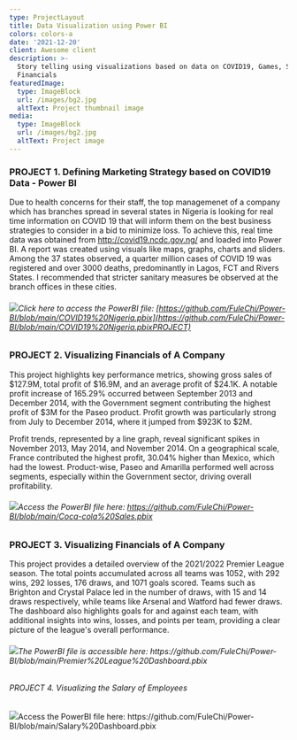 ```yaml
---
type: ProjectLayout
title: Data Visualization using Power BI
colors: colors-a
date: '2021-12-20'
client: Awesome client
description: >-
  Story telling using visualizations based on data on COVID19, Games, Sales and
  Financials
featuredImage:
  type: ImageBlock
  url: /images/bg2.jpg
  altText: Project thumbnail image
media:
  type: ImageBlock
  url: /images/bg2.jpg
  altText: Project image
---
```

### PROJECT 1. Defining Marketing Strategy based on COVID19 Data - Power BI

Due to health concerns for their staff, the top managemenet of a company which has branches spread in several states in Nigeria is looking for real time information on COVID 19 that will inform them on the best business strategies to consider in a bid to minimize loss. To achieve this, real time data was obtained from <http://covid19.ncdc.gov.ng/> and loaded into Power BI. A report was created using visuals like maps, graphs, charts and sliders. Among the 37 states observed, a quarter million cases of COVID 19 was registered and over 3000 deaths, predominantly in Lagos, FCT and Rivers States. I recommended that stricter sanitary measures be observed at the branch offices in these cities.

###### ![](/images/COVID19%20Nigeria%20\(1\).jpg)Click here to access the PowerBI file: [https://github.com/FuleChi/Power-BI/blob/main/COVID19%20Nigeria.pbix](https://github.com/FuleChi/Power-BI/blob/main/COVID19%20Nigeria.pbixPROJECT)

### PROJECT 2. Visualizing Financials of A Company

This project highlights key performance metrics, showing gross sales of $127.9M, total profit of $16.9M, and an average profit of $24.1K. A notable profit increase of 165.29% occurred between September 2013 and December 2014, with the Government segment contributing the highest profit of $3M for the Paseo product. Profit growth was particularly strong from July to December 2014, where it jumped from $923K to $2M.

Profit trends, represented by a line graph, reveal significant spikes in November 2013, May 2014, and November 2014. On a geographical scale, France contributed the highest profit, 30.04% higher than Mexico, which had the lowest. Product-wise, Paseo and Amarilla performed well across segments, especially within the Government sector, driving overall profitability.

###### ![](/images/Financials%20Report.jpg)Access the PowerBI file here: <https://github.com/FuleChi/Power-BI/blob/main/Coca-cola%20Sales.pbix>



### PROJECT 3. Visualizing Financials of A Company


This project provides a detailed overview of the 2021/2022 Premier League season. The total points accumulated across all teams was 1052, with 292 wins, 292 losses, 176 draws, and 1071 goals scored. Teams such as Brighton and Crystal Palace led in the number of draws, with 15 and 14 draws respectively, while teams like Arsenal and Watford had fewer draws. The dashboard also highlights goals for and against each team, with additional insights into wins, losses, and points per team, providing a clear picture of the league's overall performance.



###### ![](/images/Premier%20League%20Assignment.jpg)The PowerBI file is accessible here: https\://github.com/FuleChi/Power-BI/blob/main/Premier%20League%20Dashboard.pbix



###### PROJECT 4. Visualizing the Salary of Employees

![](/images/Salary%20analytics.jpg)Access the PowerBI file here: https\://github.com/FuleChi/Power-BI/blob/main/Salary%20Dashboard.pbix



